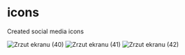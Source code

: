 # icons
Created social media icons 


![Zrzut ekranu (40)](https://user-images.githubusercontent.com/74866405/180831408-4efb948d-ec66-42c3-a382-eb067ffd8051.png)
![Zrzut ekranu (41)](https://user-images.githubusercontent.com/74866405/180831420-b439af31-fd6b-40a6-9ea1-d610cb591742.png)
![Zrzut ekranu (42)](https://user-images.githubusercontent.com/74866405/180831444-a6b34b4a-eb4f-4e0e-8276-750ed437c9bd.png)
